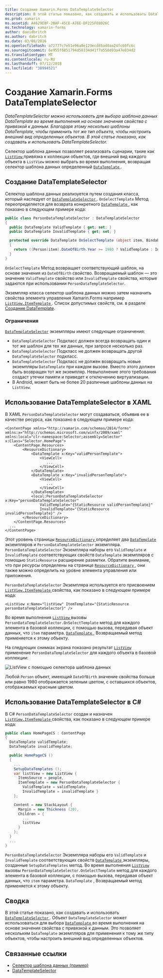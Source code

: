```yaml
---
title: Создание Xamarin.Forms DataTemplateSelector
description: В этой статье показано, как создавать и использовать DataTemplateSelector, который может использоваться для выбора шаблона данных DataTemplate во время выполнения на основе значения свойства с привязкой к данным.
ms.prod: xamarin
ms.assetid: A4629E8F-2BAF-45CE-A76E-DF225FE8D26C
ms.technology: xamarin-forms
author: davidbritch
ms.author: dabritch
ms.date: 03/08/2016
ms.openlocfilehash: a72777c7e51e96a8e123ecd85ad0aa24fc60fc6c
ms.sourcegitcommit: 6e955f6851794d58334d41f7a550d93a47e834d2
ms.translationtype: MT
ms.contentlocale: ru-RU
ms.lasthandoff: 07/12/2018
ms.locfileid: "38994521"
---
```

# <a name="creating-a-xamarinforms-datatemplateselector"></a>Создание Xamarin.Forms DataTemplateSelector

_DataTemplateSelector можно использовать для выбора шаблона данных DataTemplate во время выполнения на основе значения свойства с привязкой к данным. Благодаря этому несколько шаблоны DataTemplate, чтобы применить тот же тип объекта, чтобы настроить внешний вид определенных объектов. В этой статье показано, как создавать и использовать DataTemplateSelector._

Селектор шаблона данных позволяет реализовать сценарии, такие как [ `ListView` ](xref:Xamarin.Forms.ListView) привязка к коллекции объектов, где внешний вид каждого объекта в `ListView` можно выбрать во время выполнения, возвращая селектор шаблона данных определенный [ `DataTemplate` ](xref:Xamarin.Forms.DataTemplate).

## <a name="creating-a-datatemplateselector"></a>Создание DataTemplateSelector

Селектор шаблона данных реализуется путем создания класса, который наследует от [ `DataTemplateSelector` ](xref:Xamarin.Forms.DataTemplateSelector). `OnSelectTemplate` Метод переопределяется для возврата конкретного [ `DataTemplate` ](xref:Xamarin.Forms.DataTemplate), как показано в следующем примере кода:

```csharp
public class PersonDataTemplateSelector : DataTemplateSelector
{
  public DataTemplate ValidTemplate { get; set; }
  public DataTemplate InvalidTemplate { get; set; }

  protected override DataTemplate OnSelectTemplate (object item, BindableObject container)
  {
    return ((Person)item).DateOfBirth.Year >= 1980 ? ValidTemplate : InvalidTemplate;
  }
}
```

`OnSelectTemplate` Метод возвращает соответствующий шаблон, на основе значения из `DateOfBirth` свойство. Возвращаемый шаблон — это значение `ValidTemplate` свойство или `InvalidTemplate` свойства, которые задаются при использовании `PersonDataTemplateSelector`.

Экземпляр класса селектор шаблона данных можно затем назначить свойства элемента управления Xamarin.Forms например [ `ListView.ItemTemplate` ](xref:Xamarin.Forms.ItemsView`1). Список допустимых свойств, см. в разделе [Создание DataTemplate](~/xamarin-forms/app-fundamentals/templates/data-templates/creating.md).

### <a name="limitations"></a>Ограничения

[`DataTemplateSelector`](xref:Xamarin.Forms.DataTemplateSelector) экземпляры имеют следующие ограничения:

- `DataTemplateSelector` Подкласс должен всегда возвращать один и тот же шаблон для тех же данных, при запросе несколько раз.
- `DataTemplateSelector` Подкласс не должен возвращать другой `DataTemplateSelector` подкласс.
- `DataTemplateSelector` Подкласс не должен возвращать новые экземпляры `DataTemplate` при каждом вызове. Вместо этого должен быть возвращен тот же экземпляр. Невыполнение этого требования создаст утечки памяти и приведет к отключению виртуализации.
- В Android, может быть не более 20 различные шаблоны данных на `ListView`.

## <a name="consuming-a-datatemplateselector-in-xaml"></a>Использование DataTemplateSelector в XAML

В XAML `PersonDataTemplateSelector` могут создаваться, объявив ее в качестве ресурса, как показано в следующем примере кода:

```xaml
<ContentPage xmlns="http://xamarin.com/schemas/2014/forms" xmlns:x="http://schemas.microsoft.com/winfx/2009/xaml" xmlns:local="clr-namespace:Selector;assembly=Selector" x:Class="Selector.HomePage">
    <ContentPage.Resources>
        <ResourceDictionary>
            <DataTemplate x:Key="validPersonTemplate">
                <ViewCell>
                   ...
                </ViewCell>
            </DataTemplate>
            <DataTemplate x:Key="invalidPersonTemplate">
                <ViewCell>
                   ...
                </ViewCell>
            </DataTemplate>
            <local:PersonDataTemplateSelector x:Key="personDataTemplateSelector"
                ValidTemplate="{StaticResource validPersonTemplate}"
                InvalidTemplate="{StaticResource invalidPersonTemplate}" />
        </ResourceDictionary>
    </ContentPage.Resources>
  ...
</ContentPage>
```

Этот уровень страницы [ `ResourceDictionary` ](xref:Xamarin.Forms.ResourceDictionary) определяет два [ `DataTemplate` ](xref:Xamarin.Forms.DataTemplate) экземпляров и `PersonDataTemplateSelector` экземпляра. `PersonDataTemplateSelector` Экземпляра наборы его `ValidTemplate` и `InvalidTemplate` соответствующих свойств `DataTemplate` экземпляров с помощью `StaticResource` расширение разметки. Обратите внимание, что при ресурсы определены на странице [ `ResourceDictionary` ](xref:Xamarin.Forms.ResourceDictionary), они также можно определить на уровне элемента управления или приложения.

`PersonDataTemplateSelector` Экземпляра используется его присвоением [ `ListView.ItemTemplate` ](xref:Xamarin.Forms.ItemsView`1) свойства, как показано в следующем примере кода:

```xaml
<ListView x:Name="listView" ItemTemplate="{StaticResource personDataTemplateSelector}" />
```

Во время выполнения [ `ListView` ](xref:Xamarin.Forms.ListView) вызовы `PersonDataTemplateSelector.OnSelectTemplate` метод для каждого элемента в базовой коллекции, с помощью вызова, передавая объект данных, что `item` параметра. [ `DataTemplate` ](xref:Xamarin.Forms.DataTemplate) , Возвращаемый метод применяется к этому объекту.

На следующих снимках экрана показано результат [ `ListView` ](xref:Xamarin.Forms.ListView) применение `PersonDataTemplateSelector` для каждого объекта в базовой коллекции:

![](selector-images/data-template-selector.png "ListView с помощью селектора шаблона данных")

Любой `Person` объект, имеющий `DateOfBirth` значение свойства больше или равно 1980 отображается зеленым цветом, с оставшихся объектов, отображаемых красным цветом.

## <a name="consuming-a-datatemplateselector-in-cnum"></a>Использование DataTemplateSelector в C&num;

В C# `PersonDataTemplateSelector` создан и назначен [ `ListView.ItemTemplate` ](xref:Xamarin.Forms.ItemsView`1) свойства, как показано в следующем примере кода:

```csharp
public class HomePageCS : ContentPage
{
  DataTemplate validTemplate;
  DataTemplate invalidTemplate;

  public HomePageCS ()
  {
    ...
    SetupDataTemplates ();
    var listView = new ListView {
      ItemsSource = people,
      ItemTemplate = new PersonDataTemplateSelector {
        ValidTemplate = validTemplate,
        InvalidTemplate = invalidTemplate }
    };

    Content = new StackLayout {
      Margin = new Thickness (20),
      Children = {
        ...
        listView
      }
    };
  }
  ...  
}
```

`PersonDataTemplateSelector` Экземпляра наборы его `ValidTemplate` и `InvalidTemplate` соответствующих свойств [ `DataTemplate` ](xref:Xamarin.Forms.DataTemplate) экземпляры, созданные `SetupDataTemplates` метод. Во время выполнения [ `ListView` ](xref:Xamarin.Forms.ListView) вызовы `PersonDataTemplateSelector.OnSelectTemplate` метод для каждого элемента в базовой коллекции, с помощью вызова, передавая объект данных, что `item` параметра. `DataTemplate` , Возвращаемый метод применяется к этому объекту.

## <a name="summary"></a>Сводка

В этой статье показано, как создавать и использовать [ `DataTemplateSelector` ](xref:Xamarin.Forms.DataTemplateSelector). Объект `DataTemplateSelector` может использоваться для выбора [ `DataTemplate` ](xref:Xamarin.Forms.DataTemplate) во время выполнения на основе значения свойства с привязкой к данным. Это позволяет нескольким `DataTemplate` экземпляров для применения к тому же типу объектов, чтобы настроить внешний вид определенных объектов.


## <a name="related-links"></a>Связанные ссылки

- [Селектор шаблона данных (пример)](https://developer.xamarin.com/samples/xamarin-forms/templates/datatemplateselector/)
- [DataTemplateSelector](xref:Xamarin.Forms.DataTemplateSelector)

